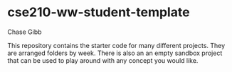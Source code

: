 # cse210-ww-student-template
Chase Gibb

This repository contains the starter code for many different projects. They are arranged folders by week. There is also an an empty sandbox project that can be used to play around with any concept you would like.
